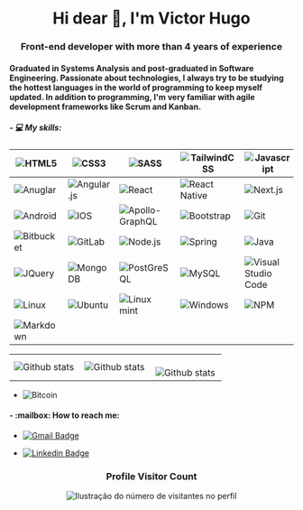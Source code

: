 <h1 align="center">Hi dear 👋, I'm Victor Hugo</h1>
<h3 align="center">Front-end developer with more than 4 years of experience</h3>

<h4>Graduated in Systems Analysis and post-graduated in Software Engineering. Passionate about technologies, I always try to be studying the hottest languages ​​in the world of programming to keep myself updated. In addition to programming, I'm very familiar with agile development frameworks like Scrum and Kanban.
</4>

<h5>- 💻 My skills:</h5>

|  <img alt="HTML5" src="https://img.shields.io/badge/html5-%23E34F26.svg?&style=for-the-badge&logo=html5&logoColor=white"/>  | <img alt="CSS3" src="https://img.shields.io/badge/CSS3-1572B6?style=for-the-badge&logo=css3&logoColor=white"/>  | <img alt="SASS" src="https://img.shields.io/badge/SASS-hotpink.svg?&style=for-the-badge&logo=SASS&logoColor=white"/>   | <img alt="TailwindCSS" src="https://img.shields.io/badge/tailwindcss-%2338B2AC.svg?&style=for-the-badge&logo=tailwind-css&logoColor=white"/>  | <img alt="Javascript" src="https://img.shields.io/badge/JavaScript-323330?style=for-the-badge&logo=javascript&logoColor=F7DF1E" />  |  <img alt="TypeScripst" src="https://img.shields.io/badge/TypeScript-007ACC?style=for-the-badge&logo=typescript&logoColor=white"/>  |
| ------------ | ------------ | ------------ | ------------ | ------------ | ------------ |
|  <img alt="Anuglar" src="https://img.shields.io/badge/Angular-DD0031?style=for-the-badge&logo=angular&logoColor=white"/> | <img alt="Angular.js" src="https://img.shields.io/badge/AngularJS-E23237?style=for-the-badge&logo=angularjs&logoColor=white"/>  | <img alt="React" src="https://img.shields.io/badge/React-20232A?style=for-the-badge&logo=react&logoColor=61DAFB" />  | <img alt="React Native" src="https://img.shields.io/badge/react_native-%2320232a.svg?&style=for-the-badge&logo=react&logoColor=%2361DAFB"/>  | <img alt="Next.js" src="https://img.shields.io/badge/next.js-000000?style=for-the-badge&logo=next.js&logoColor=white"/>  | <img alt="Vue.js" src="https://img.shields.io/badge/Vue.js-35495E?style=for-the-badge&logo=vue.js&logoColor=4FC08D"/>  |
| <img alt="Android" src="https://img.shields.io/badge/Android-3DDC84?style=for-the-badge&logo=android&logoColor=white" />  | <img alt="IOS" src="https://img.shields.io/badge/iOS-000000?style=for-the-badge&logo=ios&logoColor=white">  | <img alt="Apollo-GraphQL" src="https://img.shields.io/badge/-ApolloGraphQL-311C87?style=for-the-badge&logo=apollo-graphql"/>  | <img alt="Bootstrap" src="https://img.shields.io/badge/Bootstrap-563D7C?style=for-the-badge&logo=bootstrap&logoColor=white"/>  | <img alt="Git" src="https://img.shields.io/badge/git-%23F05033.svg?&style=for-the-badge&logo=git&logoColor=white"/>  | <img alt="GitHub" src="https://img.shields.io/badge/github-%23121011.svg?&style=for-the-badge&logo=github&logoColor=white"/>   |
| <img alt="Bitbucket" src="https://img.shields.io/badge/bitbucket-%230047B3.svg?&style=for-the-badge&logo=bitbucket&logoColor=white"/>   | <img alt="GitLab" src="https://img.shields.io/badge/gitlab-%23181717.svg?&style=for-the-badge&logo=gitlab&logoColor=white"/>  | <img alt="Node.js" src="https://img.shields.io/badge/Node.js-43853D?style=for-the-badge&logo=node.js&logoColor=white"/>  | <img alt="Spring" src="https://img.shields.io/badge/Spring-6DB33F?style=for-the-badge&logo=spring&logoColor=white"/>  | <img alt="Java" src="https://img.shields.io/badge/Java-ED8B00?style=for-the-badge&logo=java&logoColor=white"/>  | <img alt="C#" src="https://img.shields.io/badge/C%23-007ACC?style=for-the-badge&logo=c-sharp&logoColor=white"/>  |
|<img alt="JQuery" src="https://img.shields.io/badge/jQuery-0769AD?style=for-the-badge&logo=jquery&logoColor=white" /> | <img alt="MongoDB" src="https://img.shields.io/badge/MongoDB-4EA94B?style=for-the-badge&logo=mongodb&logoColor=white"/>  | <img alt="PostGreSQL" src="https://img.shields.io/badge/PostgreSQL-316192?style=for-the-badge&logo=postgresql&logoColor=white"/>  | <img alt="MySQL" src="https://img.shields.io/badge/MySQL-00000F?style=for-the-badge&logo=mysql&logoColor=white"/>  | <img alt="Visual Studio Code" src="https://img.shields.io/badge/VS_Code-0078D4?style=for-the-badge&logo=visual%20studio%20code&logoColor=white"/>  | <img alt="IntelliJ IDEA" src="https://img.shields.io/badge/IntelliJIDEA-000000.svg?&style=for-the-badge&logo=intellij-idea&logoColor=white"/>  |
 <img alt="Linux" src="https://img.shields.io/badge/Linux-FCC624?style=for-the-badge&logo=linux&logoColor=black"/>  |<img alt="Ubuntu" src="https://img.shields.io/badge/Ubuntu-E95420?style=for-the-badge&logo=ubuntu&logoColor=white"/>   | <img alt="Linux mint" src="https://img.shields.io/badge/Linux_Mint-87CF3E?style=for-the-badge&logo=linux-mint&logoColor=white"/>  | <img alt="Windows" src="https://img.shields.io/badge/Windows-0078D6?style=for-the-badge&logo=windows&logoColor=white"/>  | <img alt="NPM" src="https://img.shields.io/badge/Npm-20232A?style=for-the-badge&logo=npm&logoColor=61DAFB%22%20"/>  | <img alt="Slack" src="https://img.shields.io/badge/Slack-4A154B?style=for-the-badge&logo=slack&logoColor=white"/>  
| <img alt="Markdown" src="https://img.shields.io/badge/markdown-%23000000.svg?&style=for-the-badge&logo=markdown&logoColor=white"/>  |

<table>
  <tr>
    <td>
      <img
        align="left"
        src="https://github-readme-stats.vercel.app/api?username=victorVHRF&theme=dark&hide_border=false&include_all_commits=true&count_private=true"
        alt="Github stats"
      />
    </td>
    <td>
      <img
        align="left"
        src="https://github-readme-stats.vercel.app/api/top-langs/?username=victorVHRF&theme=dark&hide_border=false&include_all_commits=true&count_private=true&layout=compact"
        alt="Github stats"
      />
    </td>
    <td>
      <br />
      <img
        align="left"
        src="https://github-readme-streak-stats.herokuapp.com/?user=victorVHRF&theme=dark&hide_border=false"
        alt="Github stats"
      />
    </td>
  </tr>
</table>


   
<ul>
    <li>
        <img alt="Bitcoin" src="https://img.shields.io/badge/Bitcoin-f7931a?logo=Bitcoin&logoColor=white&style=for-the-badge" />
    </li>
</ul>
<h4> - :mailbox: How to reach me: </h4>
<ul>
    <li>
        <p>
            <a href="mailto:victor.vhrf@gmail.com">
                <img alt="Gmail Badge" src="https://img.shields.io/badge/victor.vhrf-ea4335?logo=Gmail&logoColor=white&style=for-the-badge" />
            </a>
        </p>
    </li>
    <li>
        <p>
            <a href="https://www.linkedin.com/in/victorhugofonseca/" target="_blank">
                <img alt="Linkedin Badge" src="https://img.shields.io/badge/-victorhugofonseca-blue?style=for-the-badge&logo=Linkedin&logoColor=white" />
            </a>
        </p>
    </li>
</ul>

<div align="center">
  <h3><b>Profile Visitor Count</b></h3>
</div>

<p align="center">
  <img
    src="https://profile-counter.glitch.me/victorVHRF/count.svg"
    alt="Ilustração do número de visitantes no perfil"
  />
</p>

